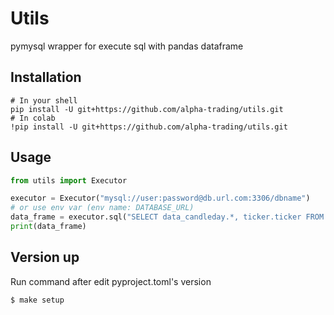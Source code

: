 # Utils

pymysql wrapper for execute sql with pandas dataframe
## Installation
```shell script
# In your shell
pip install -U git+https://github.com/alpha-trading/utils.git
# In colab
!pip install -U git+https://github.com/alpha-trading/utils.git
```

## Usage
```python
from utils import Executor

executor = Executor("mysql://user:password@db.url.com:3306/dbname")
# or use env var (env name: DATABASE_URL)
data_frame = executor.sql("SELECT data_candleday.*, ticker.ticker FROM data_candleday INNER JOIN data_ticker as ticker ON ticker.id = data_candleday.ticker_id LIMIT 100;")
print(data_frame)
```

## Version up
Run command after edit pyproject.toml's version
```shell script
$ make setup
```
